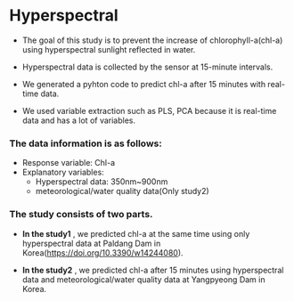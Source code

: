 # Hyperspectral
- The goal of this study is to prevent the increase of chlorophyll-a(chl-a) using hyperspectral sunlight reflected in water.

- Hyperspectral data is collected by the sensor at 15-minute intervals.

- We generated a pyhton code to predict chl-a after 15 minutes with real-time data.

- We used variable extraction such as PLS, PCA because it is real-time data and has a lot of variables.

### The data information is as follows:
- Response variable: Chl-a
- Explanatory variables:
  - Hyperspectral data: 350nm~900nm
  - meteorological/water quality data(Only study2)


### The study consists of two parts.
- **In the study1** , we predicted chl-a at the same time using only hyperspectral data at Paldang Dam in Korea(https://doi.org/10.3390/w14244080).

- **In the study2** , we predicted chl-a after 15 minutes using hyperspectral data and meteorological/water quality data at Yangpyeong Dam in Korea.
